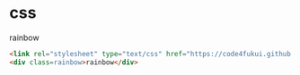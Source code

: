 # css
 
rainbow
```html
<link rel="stylesheet" type="text/css" href="https://code4fukui.github.io/css/rainbow.css">
<div class=rainbow>rainbow</div>
```